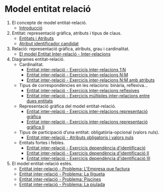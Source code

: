 # Model entitat relació

1. El concepte de model entitat-relació.
   * [Introducció](./contingut/intro.md)
2. Entitat: representació gràfica, atributs i tipus de claus.
   * [Entitats i Atributs](./contingut/ER-Entitats_i_atributs.md)
   * [Atribut identificador candidat](./contingut/ER-AK.md)
3. Relació: representació gràfica, atributs, grau i cardinalitat.
   * [El model Entitat Inter-relació - Inter-relacions](./contingut/el-model-entitat-inter-relacio-inter-relacions/readme.md)
4. Diagrames entitat-relació.
   * Cardinalitat.
      * [Entitat inter-relació - Exercicis inter-relacions 1:N](./contingut/entitat-inter-relacio-exercicis-inter-relacions-1n/readme.md)
      * [Entitat inter-relació - Exercicis inter-relacions N:M](./contingut/entitat-inter-relacio-exercicis-inter-relacions-nm/readme.md)
      * [Entitat inter-relació - Exercicis inter-relacions N:M amb atributs](./contingut/entitat-inter-relacio-exercicis-inter-relacions-nm-amb-atributs/readme.md)
   * Tipus de correspondències en les relacions: binària, reflexiva...
      * [Entitat inter-relació - Exercicis inter-relacions reflexives](./contingut/entitat-inter-relacio-exercicis-inter-relacions-reflexives/readme.md)
      * [Entitat inter-relació - Exercicis múltiples inter-relacions entre dues entitats](./contingut/entitat-inter-relacio-exercicis-multiples-inter-relacions-entre-dues-entitats/readme.md)
   * Representació gràfica del model entitat-relació.
      * [Entitat inter-relació - Exercicis inter-relacions representació gràfica](./contingut/entitat-inter-relacio-exercicis-inter-relacions-representacio-grafica/readme.md)
      * [Entitat inter-relació - Exercicis inter-relacions representació gràfica II](./contingut/entitat-inter-relacio-exercicis-inter-relacions-representacio-grafica-ii/readme.md)
   * Tipus de participació d’una entitat: obligatòria-opcional (valors nuls).
      * [Entitat inter-relació - Atributs obligatoris i valors nuls](./contingut/entitat-inter-relacio-atributs-obligatoris-i-valors-nuls/readme.md)
   * Entitats fortes i febles.
      * [Entitat inter-relació - Exercicis dependència d'identificació](./contingut/entitat-inter-relacio-exercicis-dependencia-didentificacio/readme.md)
      * [Entitat inter-relació - Exercicis dependència d'identificació II](./contingut/entitat-inter-relacio-exercicis-dependencia-didentificacio-ii/readme.md)
      * [Entitat inter-relació - Exercicis dependència d'identificació III](./contingut/entitat-inter-relacio-exercicis-dependencia-didentificacio-iii/readme.md)
5. El model entitat-relació estès.
   * [Entitat inter-relació - Problema: L'Empresa que factura](./contingut/entitat-inter-relacio-problema-lempresa-que-factura/readme.md)
   * [Entitat inter-relació - Problema: La lligueta](./contingut/entitat-inter-relacio-problema-la-lligueta/readme.md)
   * [Entitat inter-relació - Problema: Piscines](./contingut/entitat-inter-relacio-problema-piscines/readme.md)
   * [Entitat inter-relació - Problema: La piulada](./contingut/entitat-inter-relacio-problema-la-piulada/readme.md)
